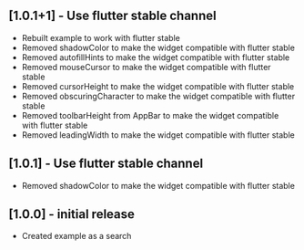 ## [1.0.1+1] - Use flutter stable channel

* Rebuilt example to work with flutter stable
* Removed shadowColor to make the widget compatible with flutter stable
* Removed autofillHints to make the widget compatible with flutter stable
* Removed mouseCursor to make the widget compatible with flutter stable
* Removed cursorHeight to make the widget compatible with flutter stable
* Removed obscuringCharacter to make the widget compatible with flutter stable
* Removed toolbarHeight from AppBar to make the widget compatible with flutter stable
* Removed leadingWidth to make the widget compatible with flutter stable

## [1.0.1] - Use flutter stable channel

* Removed shadowColor to make the widget compatible with flutter stable

## [1.0.0] - initial release

* Created example as a search
